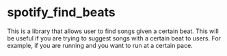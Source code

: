 # spotify_find_beats 

This is a library that allows user to find songs given a certain beat. This will be useful if you are trying to suggest songs with a certain beat to users. 
For example, if you are running and you want to run at a certain pace. 
